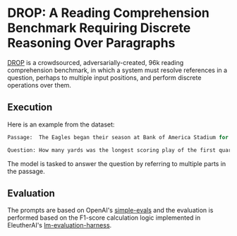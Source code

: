 # DROP: A Reading Comprehension Benchmark Requiring Discrete Reasoning Over Paragraphs

[DROP](https://arxiv.org/pdf/1903.00161) is a crowdsourced, adversarially-created, 96k reading comprehension benchmark, in which a system must resolve references in a question, perhaps to multiple input positions, and perform discrete operations over them.

## Execution
Here is an example from the dataset:
```python
Passage:  The Eagles began their season at Bank of America Stadium for a Week 1 duel with the Carolina Panthers.  Philadelphia trailed early in the first quarter as Panthers running back DeAngelo Williams ran 11 yards for a Carolina touchdown on their first drive.  The Eagles answered with a 49-yard field goal from kicker David Akers. In the second quarter, Philadelphia exploded with points as defensive end Victor Abiamiri returned a fumble 2 yards for a touchdown, wide receiver DeSean Jackson returned a punt 85 yards for a touchdown, and quarterback Donovan McNabb completed a 9-yard TD pass to tight end Brent Celek and a 4-yard touchdown pass to running back Brian Westbrook. Carolina ended the period with kicker John Kasay booting a 22-yard field goal. In the third quarter, the Eagles closed out their scoring with McNabb scoring on a 3-yard touchdown run.  However, he was hit late by several Carolina tacklers who cracked his ribs on the right side, knocking him out of the game. Kevin Kolb came in for McNabb and closed out the game for the victorious Eagles.

Question: How many yards was the longest scoring play of the first quarter?
```
The model is tasked to answer the question by referring to multiple parts in the passage.

## Evaluation
The prompts are based on OpenAI's [simple-evals](https://github.com/openai/simple-evals/blob/main/drop_eval.py#L261C13-L283C91) and the evaluation is performed based on the F1-score calculation logic implemented in EleutherAI's [lm-evaluation-harness](https://github.com/EleutherAI/lm-evaluation-harness/blob/main/lm_eval/tasks/drop/utils.py#L64C1-L73C40).
